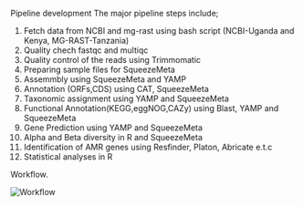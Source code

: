 
Pipeline development
The major pipeline steps include;

1. Fetch data from NCBI and mg-rast using  bash script (NCBI-Uganda and Kenya, MG-RAST-Tanzania)
2. Quality chech fastqc and multiqc
3. Quality control of the reads using Trimmomatic
4. Preparing sample files for SqueezeMeta
5. Assemmbly using SqueezeMeta and YAMP
6. Annotation (ORFs,CDS) using CAT, SqueezeMeta
7. Taxonomic assignment using YAMP and SqueezeMeta 
8. Functional Annotation(KEGG,eggNOG,CAZy) using Blast, YAMP and SqueezeMeta
9. Gene Prediction using YAMP and SqueezeMeta
10. Alpha and Beta diversity in R and SqueezeMeta 
11. Identification of AMR genes using Resfinder, Platon, Abricate e.t.c
12. Statistical analyses in R


Workflow.

![Workflow](https://user-images.githubusercontent.com/85280529/193459253-f47bfed3-01c3-4fce-bf31-c101d124b4cb.png)
